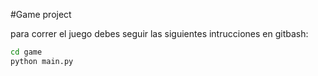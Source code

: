 #Game project 

para correr el juego debes seguir las siguientes intrucciones en gitbash:

``` sh
cd game
python main.py
```